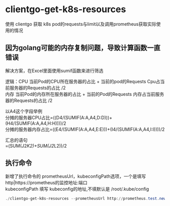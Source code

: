 # clientgo-get-k8s-resources
使用 clientgo 获取 k8s pod的requests与limit以及调用prometheus获取实际使用的情况


## 因为golang可能的内存复制问题，导致计算函数一直错误
解决方案，在Excel里面使用sumif函数来进行筛选

逻辑：CPU 当前Pod的CPU所在服务器的占比 + 当前的pod的Requests Cpu占当前服务器的Requests的占比 /2   
      内存 当前Pod的内存所在服务器的占比 + 当前的Pod的Requests 内存占当前服务器的Requests的占比 /2   

以A4这个字段举例  
分摊的服务器CPU占比=((D4/(SUMIF(A:A,A4,D:D)))+(H4/(SUMIF(A:A,A4,H:H))))/2  
分摊的服务器内存占比=((E4/(SUMIF(A:A,A4,E:E)))+(I4/(SUMIF(A:A,A4,I:I))))/2   

汇总的语句  
=(SUM(J2*K2)+SUM(J2*L2))/2  

## 执行命令  

新增了执行命令的 prometheusUrl，kubeconfigPath选项，一个是填写 http|https://prometheus的监控地址:端口  
kubeconfigPath 填写 kubeconfig的地址,不填默认是 /root/.kube/config   

```powershell
./clientgo-get-k8s-resources --prometheusUrl http://prometheus.test.newhopescm.com --kubeconfigPath /root/.kube/yyx-ali-qa.yaml
```



